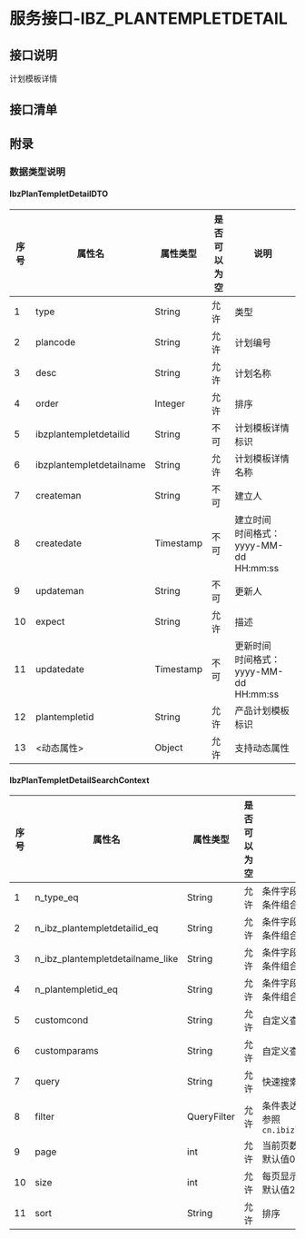 # 服务接口-IBZ_PLANTEMPLETDETAIL
## 接口说明
计划模板详情

## 接口清单
## 附录
### 数据类型说明
#### IbzPlanTempletDetailDTO
| 序号 | 属性名 | 属性类型 | 是否可以为空 | 说明 |
| ---- | ---- | ---- | ---- | ---- |
| 1 | type | String | 允许 | 类型 |
| 2 | plancode | String | 允许 | 计划编号 |
| 3 | desc | String | 允许 | 计划名称 |
| 4 | order | Integer | 允许 | 排序 |
| 5 | ibzplantempletdetailid | String | 不可 | 计划模板详情标识 |
| 6 | ibzplantempletdetailname | String | 允许 | 计划模板详情名称 |
| 7 | createman | String | 不可 | 建立人 |
| 8 | createdate | Timestamp | 不可 | 建立时间<br>时间格式：yyyy-MM-dd HH:mm:ss |
| 9 | updateman | String | 不可 | 更新人 |
| 10 | expect | String | 允许 | 描述 |
| 11 | updatedate | Timestamp | 不可 | 更新时间<br>时间格式：yyyy-MM-dd HH:mm:ss |
| 12 | plantempletid | String | 允许 | 产品计划模板标识 |
| 13 | <动态属性> | Object | 允许 | 支持动态属性 |

#### IbzPlanTempletDetailSearchContext
| 序号 | 属性名 | 属性类型 | 是否可以为空 | 说明 |
| ---- | ---- | ---- | ---- | ---- |
| 1 | n_type_eq | String | 允许 | 条件字段：type<br>条件组合方式：`=` |
| 2 | n_ibz_plantempletdetailid_eq | String | 允许 | 条件字段：ibz_plantempletdetailid<br>条件组合方式：`=` |
| 3 | n_ibz_plantempletdetailname_like | String | 允许 | 条件字段：ibz_plantempletdetailname<br>条件组合方式：`%like%` |
| 4 | n_plantempletid_eq | String | 允许 | 条件字段：plantempletid<br>条件组合方式：`=` |
| 5 | customcond | String | 允许 | 自定义查询条件 |
| 6 | customparams | String | 允许 | 自定义查询参数 |
| 7 | query | String | 允许 | 快速搜索 |
| 8 | filter | QueryFilter | 允许 | 条件表达式<br>参照`cn.ibizlab.pms.util.filter.QueryFilter` |
| 9 | page | int | 允许 | 当前页数<br>默认值0 |
| 10 | size | int | 允许 | 每页显示条数<br>默认值20 |
| 11 | sort | String | 允许 | 排序 |
